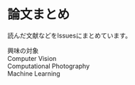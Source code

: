 # 論文まとめ
読んだ文献などをIssuesにまとめています。 

興味の対象<br>
Computer Vision<br>
Computational Photography<br>
Machine Learning<br>

